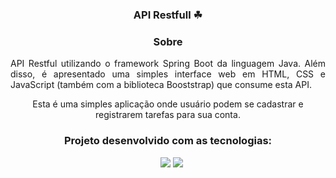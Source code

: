 <div align=center>
<h3> API Restfull ☘ </h3>

<h3><strong> Sobre </strong></h3>

<p align=justify> API Restful utilizando o framework Spring Boot da linguagem Java. Além disso, é apresentado uma simples interface web em HTML, CSS e JavaScript (também com a biblioteca Booststrap) que consume esta API.

Esta é uma simples aplicação onde usuário podem se cadastrar e registrarem tarefas para sua conta. </p>

<h3><b> Projeto desenvolvido com as tecnologias:</b></h3>
<p>
<img src="https://img.shields.io/badge/HTML-16493f?style=for-the-badge&logo=html5&logoColor=white" alt=""> <img src="https://img.shields.io/badge/CSS-16493f?&style=for-the-badge&logo=css3&logoColor=white" alt=""> <img 
src="https://img.shields.io/badge/JavaScript-16493f?style=for-the-badge&logo=javascript&logoColor=white" alt=""> <img src="https://img.shields.io/badge/Bootstrap-16493f?style=for-the-badge&logo=bootstrap&logoColor=white"> <img src="https://img.shields.io/badge/Java-16493f?style=for-the-badge&logo=java&logoColor=white">
</p>
